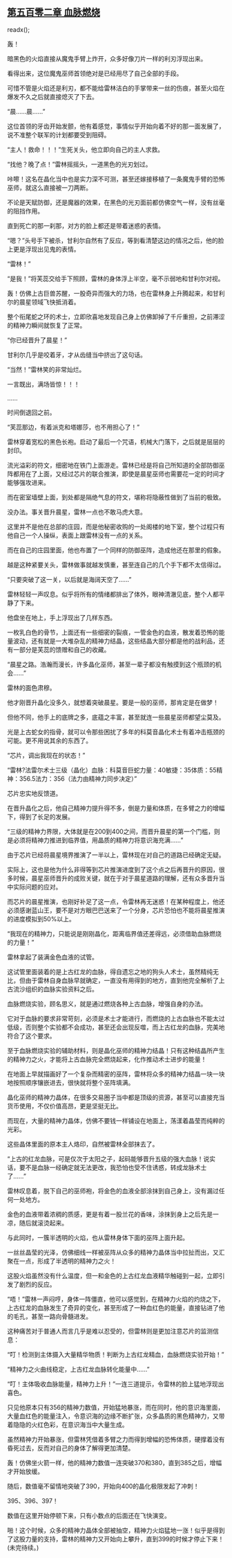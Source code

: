 ## [第五百零二章 血脉燃烧](https://www.xxbiquge.com/11_11222/8939664.html)
readx();

  轰！

  暗黑色的火焰直接从魔鬼手臂上炸开，众多好像刀片一样的利刃浮现出来。

  看得出来，这位魔鬼巫师首领绝对是已经用尽了自己全部的手段。

  可惜不管是火焰还是利刃，都不能给雷林洁白的手掌带来一丝的伤痕，甚至火焰在爆发不久之后就直接熄灭了下去。

  “晨……晨……”

  这位首领的牙齿开始发颤，他有着感觉，事情似乎开始向着不好的那一面发展了，说不准整个联军的计划都要受到阻碍。

  “主人！救命！！！”生死关头，他立即向自己的主人求救。

  “找他？晚了点！”雷林摇摇头，一道黑色的光刃划过。

  咔嚓！这名在晶化当中也是实力深不可测，甚至还嫁接移植了一条魔鬼手臂的恐怖巫师，就这么直接被一刀两断。

  不论是天赋防御，还是魔器的效果，在黑色的光刃面前都仿佛空气一样，没有丝毫的阻挡作用。

  直到死亡的那一刹那，对方的脸上都还是带着迷惑的表情。

  “嗯？”头号手下被杀，甘利尔自然有了反应，等到看清楚这边的情况之后，他的脸上更是浮现出见鬼的表情。

  “雷林！”

  “是我！”将芙蕊交给手下照顾，雷林的身体浮上半空，毫不示弱地和甘利尔对视。

  轰！仿佛上古巨兽苏醒，一股奇异而强大的力场，也在雷林身上升腾起来，和甘利尔的晨星领域飞快抵消着。

  整个衔尾蛇之环的术士，立即欣喜地发现自己身上仿佛卸掉了千斤重担，之前滞涩的精神力瞬间就恢复了正常。

  “你已经晋升了晨星！”

  甘利尔几乎是咬着牙，才从齿缝当中挤出了这句话。

  “当然！”雷林笑的非常灿烂。

  一言既出，满场皆惊！！！

  ……

  时间倒退回之前。

  “芙蕊那边，有着派克和塔娜莎，也不用担心了！”

  雷林穿着宽松的黑色长袍。启动了最后一个咒语，机械大门落下，之后就是层层的封印。

  流光溢彩的符文，细密地在铁门上面游走。雷林已经是将自己所知道的全部防御巫阵都用在了上面，又经过芯片的联合推演，即使是晨星巫师也需要花一定的时间才能够强攻进来。

  而在密室墙壁上面，到处都是隔绝气息的符文，堪称将隐蔽性做到了当前的极致。

  没办法。事关晋升晨星，雷林一点也不敢马虎大意。

  这里并不是他在总部的庄园，而是他秘密收购的一处阁楼的地下室，整个过程只有他自己一个人操纵，表面上跟雷林没有一点的关系。

  而在自己的庄园里面，他也布置了一个同样的防御巫阵，造成他还在那里的假象。

  越是这种紧要关头，雷林做事就越发慎重，甚至连自己的几个手下都不太信得过。

  “只要突破了这一关，以后就是海阔天空了……”

  雷林轻轻一声叹息。似乎将所有的情绪都排出了体外，眼神清澈见底，整个人都平静了下来。

  他盘坐在地上，手上浮现出了几样东西。

  一枚乳白色的骨节，上面还有一些细密的裂痕，一管金色的血液，散发着恐怖的能量波动，还有就是一大堆杂乱的精神力结晶，这些结晶大部分都是他的战利品，还有一部分是芙蕊的馈赠和自己的收藏。

  “晨星之路。浩瀚而漫长，许多晶化巫师，甚至一辈子都没有触摸到这个瓶颈的机会……”

  雷林的面色肃穆。

  他才刚晋升晶化没多久，就想着突破晨星。要是一般的巫师，那肯定是在做梦！

  但他不同，他手上的底牌之多，底蕴之丰富，甚至就连一些晨星巫师都望尘莫及。

  光是上古蛇女的指骨，就可以令那些困扰了多年的科莫音晶化术士有着冲击瓶颈的可能。更不用说其余的东西了。

  “芯片，调出我现在的状态！”

  “雷林?法雷尔术士三级（晶化）血脉：科莫音巨蛇力量：40敏捷：35体质：55精神：356.5法力：356（法力由精神力同步决定）”

  芯片忠实地反馈道。

  在晋升晶化之后，他自己精神力提升得不多，倒是力量和体质，在多臂之力的增幅下，得到了长足的发展。

  “三级的精神力界限，大体就是在200到400之间，而晋升晨星的第一个门槛，则是必须将精神力推进到临界值，用晶质的精神力将意识海充满……”

  由于芯片已经将晨星境界推演了一半以上，雷林现在对自己的道路已经确定无疑。

  实际上，这也是他为什么非得等到芯片推演进度到了这个点之后再晋升的原因，很多时候，晨星巫师晋升的成败关键，就在于对于晨星道路的理解，还有众多晋升当中实际问题的应对。

  而芯片的晨星推演，也刚好补足了这一点，令雷林再无迷惑！在某种程度上，他还必须感谢蓝山王，要不是对方眼巴巴送来了一个分身，芯片恐怕也不能将晨星推演的进度模拟到50%以上。

  “我现在的精神力，只能说是刚刚晶化，距离临界值还差得远，必须借助血脉燃烧的力量！”

  雷林拿起了装满金色血液的试管。

  这试管里面装着的是上古红龙的血脉，得自遗忘之地的狗头人术士，虽然精纯无比，但由于雷林自身血脉早就确定，一直没有用得到的地方，直到他完全解析了上古流沙组织的血脉实验资料之后。

  血脉燃烧实验，顾名思义，就是通过燃烧各种上古血脉，增强自身的办法。

  它对于血脉的要求非常苛刻，必须是术士才能进行，而燃烧的上古血脉也不能太过低级，否则整个实验都不会成功，甚至还会出现反噬，而上古红龙的血脉，完美地符合了这个要求。

  至于血脉燃烧实验的辅助材料，则是晶化巫师的精神力结晶！只有这种结晶所产生的精神力之火，才能将上古血脉完全燃烧起来，化作推动术士进步的能量！

  在地面上早就描画好了一个复杂而精密的巫阵，雷林将众多的精神力结晶一块一块地按照顺序镶嵌进去，很快就将整个巫阵填满。

  晶化巫师的精神力晶体，在很多交易圈子当中都是顶级的资源，甚至可以直接充当货币使用，不仅价值高昂，更是坚挺无比。

  而现在，大量的精神力晶体，仿佛不要钱一样铺设在地面上，荡漾着晶莹而纯粹的光彩。

  这些晶体里面的原本主人烙印，自然被雷林全部抹去了。

  “上古的红龙血脉，可是仅次于太阳之子，起码能够晋升五级的强大血脉！说实话，要不是血脉一经确定就无法更改，我恐怕也受不住诱惑，转成龙脉术士了……”

  雷林叹息着，脱下自己的巫师袍，将金色的血液全部涂抹到自己身上，没有漏过任何一处地方。

  金色的血液带着浓稠的质感，更是有着一股兰花的香味，涂抹到身上之后先是一凉，随后就滚烫起来。

  与此同时，一簇半透明的火焰，也从雷林身体下面的巫阵上面升起。

  一丝丝晶莹的光泽，仿佛细线一样被巫阵从众多的精神力晶体当中拉扯而出，又汇聚在一点，形成了半透明的精神力之火！

  这股火焰虽然没有什么温度，但一和金色的上古红龙血液精华触碰到一起，立即引发了剧烈的反应。

  “唔！”雷林一声闷哼，身体一阵僵直，他可以感觉到，在精神力火焰的灼烧之下，上古红龙的血脉发生了奇异的变化，甚至形成了一种血红色的能量，直接钻进了他的毛孔，甚至一路向骨髓进发。

  这种痛苦对于普通人而言几乎是难以忍受的，但雷林则是更加注意芯片的监测信息：

  “叮！检测到主体摄入大量精华物质！判断为上古红龙精血，血脉燃烧实验开始！”

  “精神力之火曲线稳定，上古红龙血脉转化能量中……”

  “叮！主体吸收血脉能量，精神力上升！”一连三道提示，令雷林的脸上猛地浮现出喜色。

  只见他原本只有356的精神力数值，开始猛地暴涨，而在同时，他的意识海里面，大量血红色的能量注入，令意识海的边缘不断扩张，众多晶质的黑色精神力，又带着隐隐的火红色彩，在意识海当中大量生成。

  虽然精神力开始暴涨，但雷林凭借着多臂之力而得到增幅的恐怖体质，硬撑着没有昏死过去，反而对自己的身体了解得更加清楚。

  轰！仿佛坐火箭一样，他的精神力数值一连突破370和380，直到385之后，增幅才开始放缓。

  随后，数值毫不留情地突破了390，开始向400的晶化极限发起了冲刺！

  395、396、397！

  数值在这里开始停顿下来，只有小数点的后面还在飞快演变。

  啪！这个时候，众多的精神力晶体全部被抽空，精神力火焰猛地一涨！似乎是得到了这股力量的支持，雷林的精神力又开始向上攀升，直到399的时候才停止下来！(未完待续。)
